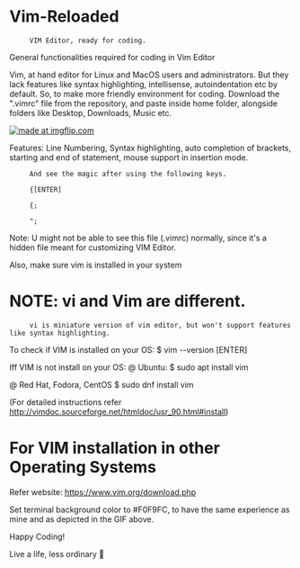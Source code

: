 # Vim-Reloaded
         VIM Editor, ready for coding.
General functionalities required for coding in Vim Editor

Vim, at hand editor for Linux and MacOS users and administrators.
But they lack features like syntax highlighting, intellisense, autoindentation etc by default.
So, to make more friendly environment for coding.
Download the ".vimrc" file from the repository, and paste inside home folder, alongside folders like Desktop, Downloads, Music etc.

<a href="https://imgflip.com/gif/31yyq2"><img src="https://i.imgflip.com/31yyq2.gif" title="made at imgflip.com"/></a>

Features:
         Line Numbering, Syntax highlighting, auto completion of brackets, starting and end of statement, mouse support in insertion mode.
         
         And see the magic after using the following keys. 
         
         {[ENTER] 
         
         {; 
         
         ";
         

Note: U might not be  able to see this file (.vimrc) normally, since it's a hidden file meant for customizing VIM Editor.

Also, make sure vim is installed in your system 
# NOTE:  vi  and Vim are different.
         vi is miniature version of vim editor, but won't support features like syntax highlighting.
         
To check if VIM is installed on your OS: 
$ vim --version [ENTER]

Iff VIM is not install on your OS:
@ Ubuntu:
        $ sudo apt install vim

@ Red Hat, Fodora, CentOS
        $ sudo dnf install vim

(For detailed instructions refer http://vimdoc.sourceforge.net/htmldoc/usr_90.html#install)

# For VIM installation in other Operating Systems
  Refer website: https://www.vim.org/download.php
  
  Set terminal background color to #F0F9FC, to have the same experience as mine and as depicted in the GIF above.
  
  Happy Coding!
  
  Live a life, less ordinary 🔱
